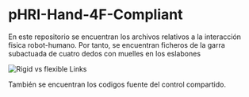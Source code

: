 # pHRI-Hand-4F-Compliant

En este repositorio se encuentran los archivos relativos a la interacción fisica robot-humano. Por tanto, se encuentran ficheros de la garra subactuada de cuatro dedos con muelles en los eslabones

![Rigid vs flexible Links](Pictures/argarre_brazo1.jpg)

También se encuentran los codigos fuente del control compartido.
